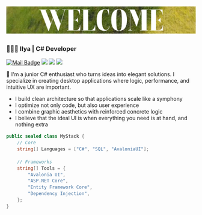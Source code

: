 <h1 align="center"><img src=Assets/welcome_badge.png/></h1>
<img align="right" alt="" height="165"  src="https://github-readme-stats.vercel.app/api?username=ExoSeamoth&show_icons=true&theme=apprentice&count_private=true&rank_icon=github"/>

### 👨🏻‍💻 Ilya | C# Developer
[![Mail Badge](https://img.shields.io/badge/-gmail-c14438?style=flat&logo=Gmail&logoColor=white&link=mailto:exoseamoth@gmail.com)](mailto:exoseamoth@gmail.com)
![](https://visitor-badge.laobi.icu/badge?page_id=ExoSeamoth.ExoSeamoth)
![](https://img.shields.io/github/stars/ExoSeamoth?color=fefb7b&logo=Undertale)
![](https://img.shields.io/github/followers/ExoSeamoth?color=27da6b&logo=Handshake)

👋 I'm a junior C# enthusiast who turns ideas into elegant solutions. I specialize in creating desktop applications where logic, performance, and intuitive UX are important.

- I build clean architecture so that applications scale like a symphony
- I optimize not only code, but also user experience
- I combine graphic aesthetics with reinforced concrete logic
- I believe that the ideal UI is when everything you need is at hand, and nothing extra

```csharp
public sealed class MyStack {
    // Core
    string[] Languages = ["C#", "SQL", "AvaloniaUI"];
  
    // Frameworks
    string[] Tools = { 
        "Avalonia UI", 
        "ASP.NET Core", 
        "Entity Framework Core", 
        "Dependency Injection",
    };
}
```
